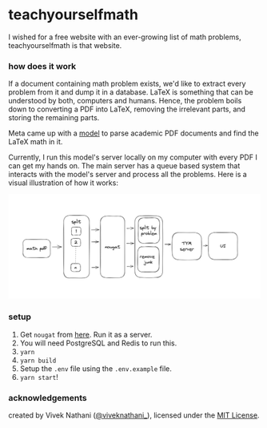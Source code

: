 # teachyourselfmath

I wished for a free website with an ever-growing list of math problems, teachyourselfmath is that website.

### how does it work

If a document containing math problem exists, we'd like to extract every problem from it and dump it in a database. LaTeX is something that can be understood by both, computers and humans. Hence, the problem boils down to converting a PDF into LaTeX, removing the irrelevant parts, and storing the remaining parts. 

Meta came up with a [model](https://facebookresearch.github.io/nougat/) to parse academic PDF documents and find the LaTeX math in it.

Currently, I run this model's server locally on my computer with every PDF I can get my hands on. The main server has a queue based system that interacts with the model's server and process all the problems. Here is a visual illustration of how it works:

<img title="flow" alt="flow of all the steps" src="./FLOW.png">

### setup

1. Get `nougat` from [here](https://github.com/facebookresearch/nougat). Run it as a server.
2. You will need PostgreSQL and Redis to run this.
2. `yarn`
3. `yarn build`
4. Setup the `.env` file using the `.env.example` file.
5. `yarn start`!

### acknowledgements

created by Vivek Nathani ([@viveknathani_](https://twitter.com/viveknathani_)), licensed under the [MIT License](./LICENSE).